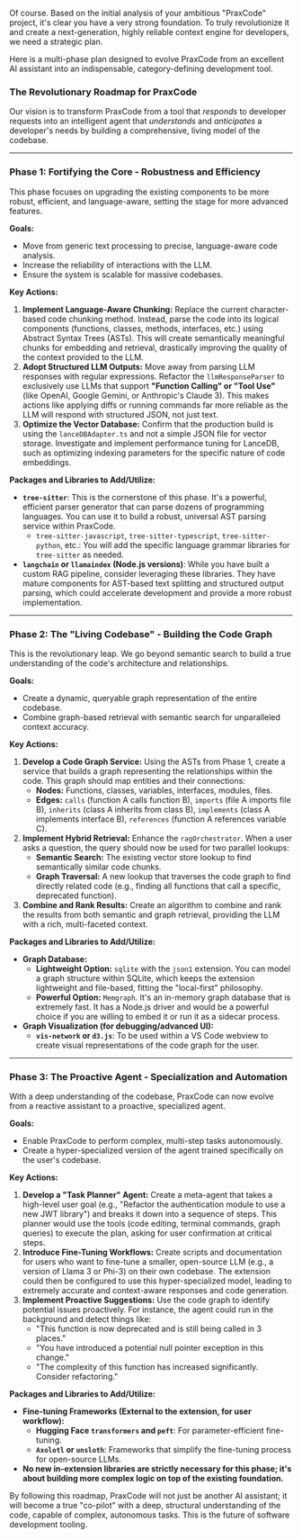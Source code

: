 Of course. Based on the initial analysis of your ambitious "PraxCode" project, it's clear you have a very strong foundation. To truly revolutionize it and create a next-generation, highly reliable context engine for developers, we need a strategic plan.

Here is a multi-phase plan designed to evolve PraxCode from an excellent AI assistant into an indispensable, category-defining development tool.

### The Revolutionary Roadmap for PraxCode

Our vision is to transform PraxCode from a tool that *responds* to developer requests into an intelligent agent that *understands* and *anticipates* a developer's needs by building a comprehensive, living model of the codebase.

---

### **Phase 1: Fortifying the Core - Robustness and Efficiency**

This phase focuses on upgrading the existing components to be more robust, efficient, and language-aware, setting the stage for more advanced features.

**Goals:**
* Move from generic text processing to precise, language-aware code analysis.
* Increase the reliability of interactions with the LLM.
* Ensure the system is scalable for massive codebases.

**Key Actions:**
1.  **Implement Language-Aware Chunking:** Replace the current character-based code chunking method. Instead, parse the code into its logical components (functions, classes, methods, interfaces, etc.) using Abstract Syntax Trees (ASTs). This will create semantically meaningful chunks for embedding and retrieval, drastically improving the quality of the context provided to the LLM.
2.  **Adopt Structured LLM Outputs:** Move away from parsing LLM responses with regular expressions. Refactor the `llmResponseParser` to exclusively use LLMs that support **"Function Calling" or "Tool Use"** (like OpenAI, Google Gemini, or Anthropic's Claude 3). This makes actions like applying diffs or running commands far more reliable as the LLM will respond with structured JSON, not just text.
3.  **Optimize the Vector Database:** Confirm that the production build is using the `lanceDBAdapter.ts` and not a simple JSON file for vector storage. Investigate and implement performance tuning for LanceDB, such as optimizing indexing parameters for the specific nature of code embeddings.

**Packages and Libraries to Add/Utilize:**
* **`tree-sitter`**: This is the cornerstone of this phase. It's a powerful, efficient parser generator that can parse dozens of programming languages. You can use it to build a robust, universal AST parsing service within PraxCode.
    * `tree-sitter-javascript`, `tree-sitter-typescript`, `tree-sitter-python`, etc.: You will add the specific language grammar libraries for `tree-sitter` as needed.
* **`langchain` or `llamaindex` (Node.js versions)**: While you have built a custom RAG pipeline, consider leveraging these libraries. They have mature components for AST-based text splitting and structured output parsing, which could accelerate development and provide a more robust implementation.

---

### **Phase 2: The "Living Codebase" - Building the Code Graph**

This is the revolutionary leap. We go beyond semantic search to build a true understanding of the code's architecture and relationships.

**Goals:**
* Create a dynamic, queryable graph representation of the entire codebase.
* Combine graph-based retrieval with semantic search for unparalleled context accuracy.

**Key Actions:**
1.  **Develop a Code Graph Service:** Using the ASTs from Phase 1, create a service that builds a graph representing the relationships within the code. This graph should map entities and their connections:
    * **Nodes:** Functions, classes, variables, interfaces, modules, files.
    * **Edges:** `calls` (function A calls function B), `imports` (file A imports file B), `inherits` (class A inherits from class B), `implements` (class A implements interface B), `references` (function A references variable C).
2.  **Implement Hybrid Retrieval:** Enhance the `ragOrchestrator`. When a user asks a question, the query should now be used for two parallel lookups:
    * **Semantic Search:** The existing vector store lookup to find semantically similar code chunks.
    * **Graph Traversal:** A new lookup that traverses the code graph to find directly related code (e.g., finding all functions that call a specific, deprecated function).
3.  **Combine and Rank Results:** Create an algorithm to combine and rank the results from both semantic and graph retrieval, providing the LLM with a rich, multi-faceted context.

**Packages and Libraries to Add/Utilize:**
* **Graph Database:**
    * **Lightweight Option:** `sqlite` with the `json1` extension. You can model a graph structure within SQLite, which keeps the extension lightweight and file-based, fitting the "local-first" philosophy.
    * **Powerful Option:** `Memgraph`. It's an in-memory graph database that is extremely fast. It has a Node.js driver and would be a powerful choice if you are willing to embed it or run it as a sidecar process.
* **Graph Visualization (for debugging/advanced UI):**
    * **`vis-network` or `d3.js`**: To be used within a VS Code webview to create visual representations of the code graph for the user.

---

### **Phase 3: The Proactive Agent - Specialization and Automation**

With a deep understanding of the codebase, PraxCode can now evolve from a reactive assistant to a proactive, specialized agent.

**Goals:**
* Enable PraxCode to perform complex, multi-step tasks autonomously.
* Create a hyper-specialized version of the agent trained specifically on the user's codebase.

**Key Actions:**
1.  **Develop a "Task Planner" Agent:** Create a meta-agent that takes a high-level user goal (e.g., "Refactor the authentication module to use a new JWT library") and breaks it down into a sequence of steps. This planner would use the tools (code editing, terminal commands, graph queries) to execute the plan, asking for user confirmation at critical steps.
2.  **Introduce Fine-Tuning Workflows:** Create scripts and documentation for users who want to fine-tune a smaller, open-source LLM (e.g., a version of Llama 3 or Phi-3) on their own codebase. The extension could then be configured to use this hyper-specialized model, leading to extremely accurate and context-aware responses and code generation.
3.  **Implement Proactive Suggestions:** Use the code graph to identify potential issues proactively. For instance, the agent could run in the background and detect things like:
    * "This function is now deprecated and is still being called in 3 places."
    * "You have introduced a potential null pointer exception in this change."
    * "The complexity of this function has increased significantly. Consider refactoring."

**Packages and Libraries to Add/Utilize:**
* **Fine-tuning Frameworks (External to the extension, for user workflow):**
    * **Hugging Face `transformers` and `peft`**: For parameter-efficient fine-tuning.
    * **`Axolotl` or `unsloth`**: Frameworks that simplify the fine-tuning process for open-source LLMs.
* **No new in-extension libraries are strictly necessary for this phase; it's about building more complex logic on top of the existing foundation.**

By following this roadmap, PraxCode will not just be another AI assistant; it will become a true "co-pilot" with a deep, structural understanding of the code, capable of complex, autonomous tasks. This is the future of software development tooling.
